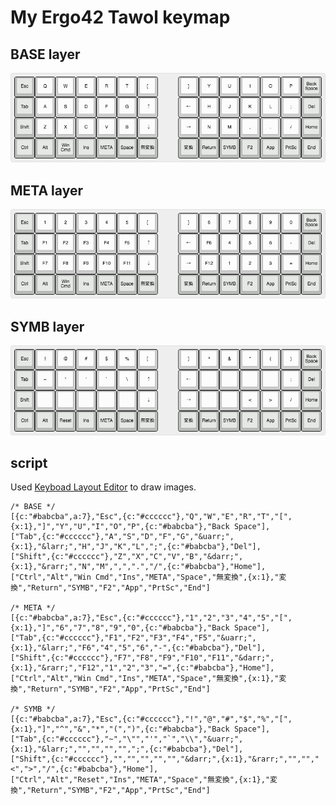 # My Ergo42 Tawol keymap

## BASE layer

![BASE](./layoutimg/base.png)

## META layer

![META](./layoutimg/meta.png)

## SYMB layer

![SYMB](./layoutimg/symb.png)

## script

Used [Keyboad Layout Editor](http://www.keyboard-layout-editor.com/#/) to draw images.

```
/* BASE */
[{c:"#babcba",a:7},"Esc",{c:"#cccccc"},"Q","W","E","R","T","[",{x:1},"]","Y","U","I","O","P",{c:"#babcba"},"Back Space"],
["Tab",{c:"#cccccc"},"A","S","D","F","G","&uarr;",{x:1},"&larr;","H","J","K","L",";",{c:"#babcba"},"Del"],
["Shift",{c:"#cccccc"},"Z","X","C","V","B","&darr;",{x:1},"&rarr;","N","M",",",".","/",{c:"#babcba"},"Home"],
["Ctrl","Alt","Win Cmd","Ins","META","Space","無変換",{x:1},"変換","Return","SYMB","F2","App","PrtSc","End"]

/* META */
[{c:"#babcba",a:7},"Esc",{c:"#cccccc"},"1","2","3","4","5","[",{x:1},"]","6","7","8","9","0",{c:"#babcba"},"Back Space"],
["Tab",{c:"#cccccc"},"F1","F2","F3","F4","F5","&uarr;",{x:1},"&larr;","F6","4","5","6","-",{c:"#babcba"},"Del"],
["Shift",{c:"#cccccc"},"F7","F8","F9","F10","F11","&darr;",{x:1},"&rarr;","F12","1","2","3","=",{c:"#babcba"},"Home"],
["Ctrl","Alt","Win Cmd","Ins","META","Space","無変換",{x:1},"変換","Return","SYMB","F2","App","PrtSc","End"]

/* SYMB */
[{c:"#babcba",a:7},"Esc",{c:"#cccccc"},"!","@","#","$","%","[",{x:1},"]","^","&","*","(",")",{c:"#babcba"},"Back Space"],
["Tab",{c:"#cccccc"},"~","\"","'","`","\\","&uarr;",{x:1},"&larr;","","","","",";",{c:"#babcba"},"Del"],
["Shift",{c:"#cccccc"},"","","","","","&darr;",{x:1},"&rarr;","","","<",">","/",{c:"#babcba"},"Home"],
["Ctrl","Alt","Reset","Ins","META","Space","無変換",{x:1},"変換","Return","SYMB","F2","App","PrtSc","End"]
```
